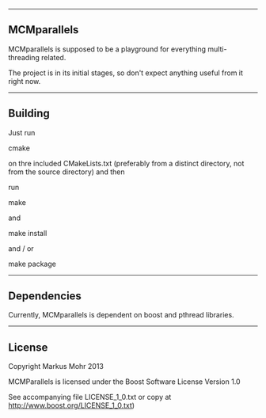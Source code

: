 ----------------------------------------------------------
MCMparallels
----------------------------------------------------------


MCMparallels is supposed to be a playground for everything
multi-threading related.

The project is in its initial stages, so don't expect 
anything useful from it right now.



----------------------------------------------------------
Building
----------------------------------------------------------


Just run

cmake 

on thre included CMakeLists.txt (preferably from a distinct
directory, not from the source directory) and then

run

make

and

make install

and / or

make package

----------------------------------------------------------
Dependencies
----------------------------------------------------------
Currently, MCMparallels is dependent on boost and pthread
libraries.

----------------------------------------------------------
License
----------------------------------------------------------
Copyright Markus Mohr 2013

MCMParallels is licensed under the Boost Software License
Version 1.0

See accompanying file LICENSE_1_0.txt or copy at 
http://www.boost.org/LICENSE_1_0.txt)
